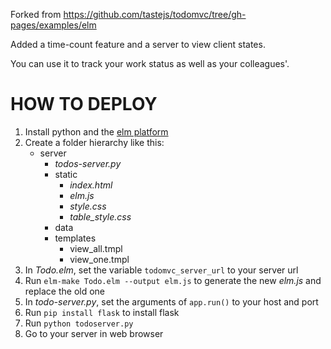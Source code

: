 Forked from https://github.com/tastejs/todomvc/tree/gh-pages/examples/elm

Added a time-count feature and a server to view client states.

You can use it to track your work status as well as your colleagues'.

HOW TO DEPLOY
===
1. Install python and the [elm platform](http://elm-lang.org/install)
1. Create a folder hierarchy like this:
     - server
       - *todos-server.py* 
       - static
         - *index.html*
         - *elm.js*
         - *style.css*
         - *table_style.css*
       - data
       - templates
         - view_all.tmpl
         - view_one.tmpl
1. In *Todo.elm*, set the variable `todomvc_server_url` to your server url
2. Run `elm-make Todo.elm --output elm.js` to generate the new *elm.js* and replace the old one
2. In *todo-server.py*, set the arguments of `app.run()` to your host and port
4. Run `pip install flask` to install flask
5. Run `python todoserver.py`
5. Go to your server in web browser
